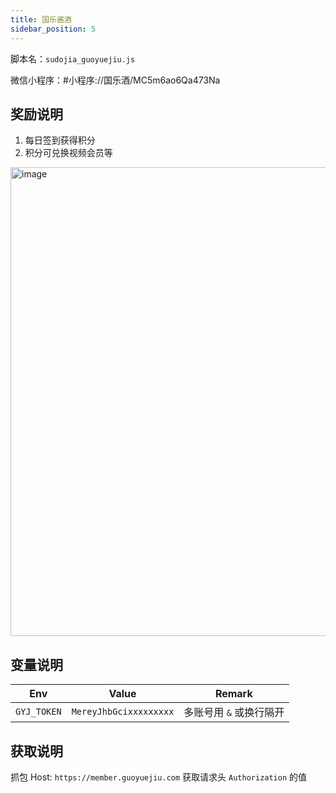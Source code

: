 ```yaml
---
title: 国乐酱酒
sidebar_position: 5
---
```


脚本名：`sudojia_guoyuejiu.js`

微信小程序：#小程序://国乐酒/MC5m6ao6Qa473Na

## 奖励说明

1. 每日签到获得积分
2. 积分可兑换视频会员等

<img src="https://bd.nuyoahbk.com/imgsrc/202408232222527.png!imggz" alt="image" height="750"/>

## 变量说明

|       Env        |            Value            |         Remark          |
| :--------------: | :-------------------------: | :---------------------: |
|    `GYJ_TOKEN`   |    `MereyJhbGcixxxxxxxxx`   | 多账号用 `&` 或换行隔开   |

## 获取说明

抓包 Host: `https://member.guoyuejiu.com` 获取请求头 `Authorization` 的值